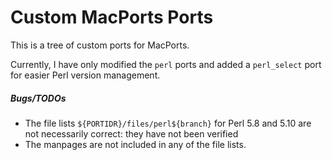 Custom MacPorts Ports
=====================

This is a tree of custom ports for MacPorts.

Currently, I have only modified the `perl` ports and added a `perl_select` port for easier Perl version management.

##### Bugs/TODOs #####

* The file lists `${PORTIDR}/files/perl${branch}` for Perl 5.8 and 5.10 are not necessarily correct: they have not been verified
* The manpages are not included in any of the file lists.
